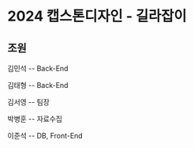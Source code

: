 # 2024 캡스톤디자인 - 길라잡이

## 조원
김민석 -- Back-End

김태형 -- Back-End

김서영 -- 팀장

박병훈 -- 자료수집

이준석 -- DB, Front-End